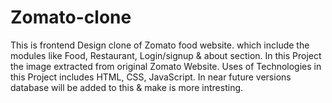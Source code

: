 # Zomato-clone
This is frontend Design clone of Zomato food website. which include the modules like Food, Restaurant, Login/signup &amp; about section. In this Project the image extracted from original Zomato Website. Uses of Technologies in this Project  includes HTML, CSS, JavaScript. In near future versions database will be added to this &amp; make is more intresting.
